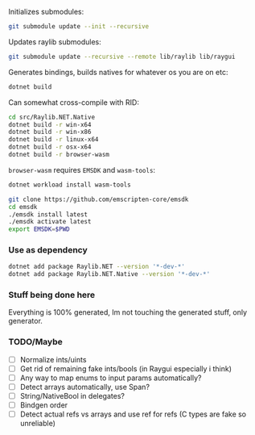 Initializes submodules:

```sh
git submodule update --init --recursive
```

Updates raylib submodules:

```sh
git submodule update --recursive --remote lib/raylib lib/raygui
```

Generates bindings, builds natives for whatever os you are on etc:

```sh
dotnet build
```

Can somewhat cross-compile with RID:

```sh
cd src/Raylib.NET.Native
dotnet build -r win-x64
dotnet build -r win-x86
dotnet build -r linux-x64
dotnet build -r osx-x64
dotnet build -r browser-wasm
```

`browser-wasm` requires `EMSDK` and `wasm-tools`:

```sh
dotnet workload install wasm-tools

git clone https://github.com/emscripten-core/emsdk
cd emsdk
./emsdk install latest
./emsdk activate latest
export EMSDK=$PWD
```

### Use as dependency

```sh
dotnet add package Raylib.NET --version '*-dev-*'
dotnet add package Raylib.NET.Native --version '*-dev-*'
```

### Stuff being done here

Everything is 100% generated, Im not touching the generated stuff, only generator.

### TODO/Maybe

- [ ] Normalize ints/uints
- [ ] Get rid of remaining fake ints/bools (in Raygui especially i think)
- [ ] Any way to map enums to input params automatically?
- [ ] Detect arrays automatically, use Span?
- [ ] String/NativeBool in delegates?
- [ ] Bindgen order
- [ ] Detect actual refs vs arrays and use ref for refs (C types are fake so unreliable)
